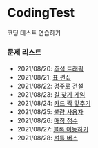 # CodingTest
코딩 테스트 연습하기


### 문제 리스트
+ 2021/08/20: [추석 트래픽](https://programmers.co.kr/learn/courses/30/lessons/17676)
+ 2021/08/21: [표 편집](https://programmers.co.kr/learn/courses/30/lessons/81303)
+ 2021/08/22: [경주로 건설](https://programmers.co.kr/learn/courses/30/lessons/67259)
+ 2021/08/23: [길 찾기 게임](https://programmers.co.kr/learn/courses/30/lessons/42892)
+ 2021/08/24: [카드 짝 맞추기](https://programmers.co.kr/learn/courses/30/lessons/72415)
+ 2021/08/25: [불량 사용자](https://programmers.co.kr/learn/courses/30/lessons/64064)
+ 2021/08/26: [매칭 점수](https://programmers.co.kr/learn/courses/30/lessons/42893)
+ 2021/08/27: [블록 이동하기](https://programmers.co.kr/learn/courses/30/lessons/60063)
+ 2021/08/28: [셔틀 버스](https://programmers.co.kr/learn/courses/30/lessons/17678)
